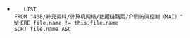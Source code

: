 *   
    ```dataview
	   LIST
	FROM "408/补充资料/计算机网络/数据链路层/介质访问控制（MAC）"
	WHERE file.name != this.file.name
	SORT file.name ASC
    ```
